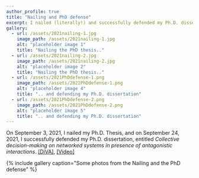 ```yaml
---
author_profile: true
title: "Nailing and PhD defense"
excerpt: I nailed (literally!) and successfully defended my Ph.D. dissertation..
gallery:
  - url: /assets/2021nailing-1.jpg
    image_path: /assets/2021nailing-1.jpg
    alt: "placeholder image 1"
    title: "Nailing the PhD thesis.."
  - url: /assets/2021nailing-2.jpg
    image_path: /assets/2021nailing-2.jpg
    alt: "placeholder image 2"
    title: "Nailing the PhD thesis.."
  - url: /assets/2021PhDdefense-1.png
    image_path: /assets/2021PhDdefense-1.png
    alt: "placeholder image 4"
    title: ".. and defending my Ph.D. dissertation"
  - url: /assets/2021PhDdefense-2.png
    image_path: /assets/2021PhDdefense-2.png
    alt: "placeholder image 5"
    title: ".. and defending my Ph.D. dissertation"
---
```


On September 3, 2021, I nailed my Ph.D. Thesis, and on September 24, 2021, I successfully defended my Ph.D. dissertation, entitled *Collective decision-making on networked systems in presence of antagonistic interactions*. [[DiVA]](http://liu.diva-portal.org/smash/record.jsf?pid=diva2%3A1585664&dswid=2165), [[Video]](https://www.youtube.com/watch?v=m6NPP-ZTM64)

{% include gallery caption="Some photos from the Nailing and the PhD defense" %}
